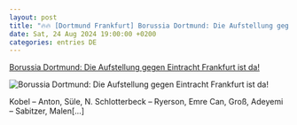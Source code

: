 ```yaml
---
layout: post
title: "🔥🔥 [Dortmund Frankfurt] Borussia Dortmund: Die Aufstellung gegen Eintracht Frankfurt ist da!"
date: Sat, 24 Aug 2024 19:00:00 +0200
categories: entries DE
---
```

[Borussia Dortmund: Die Aufstellung gegen Eintracht Frankfurt ist da!](https://www.ligainsider.de/borussia-dortmund/14/borussia-dortmund-die-aufstellung-gegen-eintracht-frankfurt-ist-da-362399/)

![Borussia Dortmund: Die Aufstellung gegen Eintracht Frankfurt ist da!](https://cdn.ligainsider.de/images/article/team/big/borussia-dortmund-wappen.jpg)

Kobel – Anton, Süle, N. Schlotterbeck – Ryerson, Emre Can, Groß, Adeyemi – Sabitzer, Malen[…]

